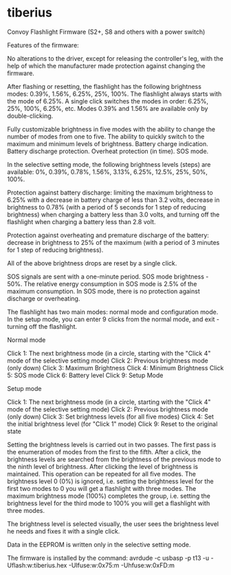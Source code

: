 # tiberius
Convoy Flashlight Firmware (S2+, S8 and others with a power switch)

Features of the firmware:

No alterations to the driver, except for releasing the controller's leg, with the help of which the manufacturer made protection against changing the firmware.

After flashing or resetting, the flashlight has the following brightness modes: 0.39%, 1.56%, 6.25%, 25%, 100%. The flashlight always starts with the mode of 6.25%. A single click switches the modes in order: 6.25%, 25%, 100%, 6.25%, etc. Modes 0.39% and 1.56% are available only by double-clicking.

Fully customizable brightness in five modes with the ability to change the number of modes from one to five. The ability to quickly switch to the maximum and minimum levels of brightness. Battery charge indication. Battery discharge protection. Overheat protection (in time). SOS mode.

In the selective setting mode, the following brightness levels (steps) are available: 0%, 0.39%, 0.78%, 1.56%, 3.13%, 6.25%, 12.5%, 25%, 50%, 100%.

Protection against battery discharge: limiting the maximum brightness to 6.25% with a decrease in battery charge of less than 3.2 volts, decrease in brightness to 0.78% (with a period of 5 seconds for 1 step of reducing brightness) when charging a battery less than 3.0 volts, and turning off the flashlight when charging a battery less than 2.8 volt.

Protection against overheating and premature discharge of the battery: decrease in brightness to 25% of the maximum (with a period of 3 minutes for 1 step of reducing brightness).

All of the above brightness drops are reset by a single click.

SOS signals are sent with a one-minute period. SOS mode brightness - 50%. The relative energy consumption in SOS mode is 2.5% of the maximum consumption. In SOS mode, there is no protection against discharge or overheating.

The flashlight has two main modes: normal mode and configuration mode. In the setup mode, you can enter 9 clicks from the normal mode, and exit - turning off the flashlight.

Normal mode

Click 1: The next brightness mode (in a circle, starting with the "Click 4" mode of the selective setting mode)
Click 2: Previous brightness mode (only down)
Click 3: Maximum Brightness
Click 4: Minimum Brightness
Click 5: SOS mode
Click 6: Battery level
Click 9: Setup Mode

Setup mode

Click 1: The next brightness mode (in a circle, starting with the "Click 4" mode of the selective setting mode)
Click 2: Previous brightness mode (only down)
Click 3: Set brightness levels (for all five modes)
Click 4: Set the initial brightness level (for "Click 1" mode)
Click 9: Reset to the original state

Setting the brightness levels is carried out in two passes. The first pass is the enumeration of modes from the first to the fifth. After a click, the brightness levels are searched from the brightness of the previous mode to the ninth level of brightness. After clicking the level of brightness is maintained. This operation can be repeated for all five modes. The brightness level 0 (0%) is ignored, i.e. setting the brightness level for the first two modes to 0 you will get a flashlight with three modes. The maximum brightness mode (100%) completes the group, i.e. setting the brightness level for the third mode to 100% you will get a flashlight with three modes.

The brightness level is selected visually, the user sees the brightness level he needs and fixes it with a single click.

Data in the EEPROM is written only in the selective setting mode.

The firmware is installed by the command:
avrdude -c usbasp -p t13 -u -Uflash:w:tiberius.hex -Ulfuse:w:0x75:m -Uhfuse:w:0xFD:m
